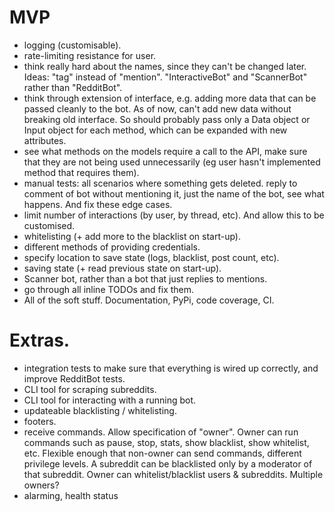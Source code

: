 # MVP
* logging (customisable).
* rate-limiting resistance for user.
* think really hard about the names, since they can't be changed later. Ideas: "tag" instead of "mention". "InteractiveBot" and "ScannerBot" rather than "RedditBot".
* think through extension of interface, e.g. adding more data that can be passed cleanly to the bot. As of now, can't add new data without breaking old interface. So should probably pass only a Data object or Input object for each method, which can be expanded with new attributes.
* see what methods on the models require a call to the API, make sure that they are not being used unnecessarily (eg user hasn't implemented method that requires them).
* manual tests: all scenarios where something gets deleted. reply to comment of bot without mentioning it, just the name of the bot, see what happens. And fix these edge cases.
* limit number of interactions (by user, by thread, etc). And allow this to be customised.
* whitelisting (+ add more to the blacklist on start-up).
* different methods of providing credentials.
* specify location to save state (logs, blacklist, post count, etc).
* saving state (+ read previous state on start-up).
* Scanner bot, rather than a bot that just replies to mentions.
* go through all inline TODOs and fix them.
* All of the soft stuff. Documentation, PyPi, code coverage, CI.

# Extras.
* integration tests to make sure that everything is wired up correctly, and improve RedditBot tests.
* CLI tool for scraping subreddits.
* CLI tool for interacting with a running bot.
* updateable blacklisting / whitelisting.
* footers.
* receive commands. Allow specification of "owner". Owner can run commands such as pause, stop, stats, show blacklist, show whitelist, etc. Flexible enough that non-owner can send commands, different privilege levels. A subreddit can be blacklisted only by a moderator of that subreddit. Owner can whitelist/blacklist users & subreddits. Multiple owners?
* alarming, health status
